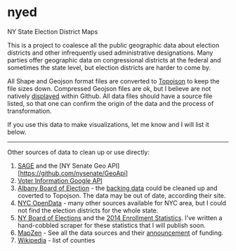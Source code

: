 nyed
====

NY State Election District Maps


This is a project to coalesce all the public geographic data about election districts and other infrequently used administrative designations. Many parties offer geographic data on congressional districts at the federal and sometimes the state level, but election districts are harder to come by.

All Shape and Geojson format files are converted to [Topojson](https://github.com/mbostock/topojson/wiki) to keep the file sizes down. Compressed Geojson files are ok, but I believe are not natively [displayed](https://github.com/blog/1541-geojson-rendering-improvements) within Github. All data files should have a source file listed, so that one can confirm the origin of the data and the process of transformation.


If you use this data to make visualizations, let me know and I will list it below.

----

Other sources of data to clean up or use directly:

1. [SAGE](http://pubgeo.nysenate.gov/docs/html/index.html) and the [NY Senate Geo API][https://github.com/nysenate/GeoApi]
2. [Voter Information Google API](https://votinginfoproject.org/projects/view/google_api)
3. [Albany Board of Election](http://acvcloud.albanycounty.com/acviz/boe_ac.html) - the [backing data](https://www.google.com/fusiontables/DataSource?docid=1b5wJ8qSqWC-RiKtVRy6AHKdE-1aneq-WOAxgEHg) could be cleaned up and coverted to Topojson. The data may be out of date, according their site. 
4. [NYC OpenData](https://data.cityofnewyork.us/City-Government/Election-Districts/h2n3-98hq) - many other sources available for NYC area, but I could not find the election districts for the whole state.
5. [NY Board of Elections](http://www.elections.ny.gov/index.html) and the [2014 Enrollment Statistics](http://www.elections.ny.gov/2014EnrollmentED.html). I've written a hand-cobbled scraper for these statistics that I will publish soon.
6. [MapZen](https://mapzen.com/data) - See all the data sources and their [announcement](https://mapzen.com/blog/cfa-announcement) of funding.
7. [Wikipedia](http://en.wikipedia.org/wiki/List_of_counties_in_New_York) - list of counties
